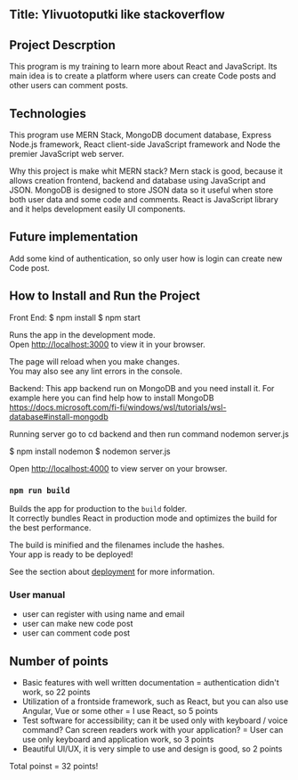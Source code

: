## Title: Ylivuotoputki like stackoverflow

## Project Descrption

This program is my training to learn more about React and JavaScript. Its main idea is to create a platform where users can create Code posts and other users can comment posts. 

## Technologies

This program use MERN Stack, MongoDB document database, Express Node.js framework, React client-side JavaScript framework and Node the premier JavaScript web server. 

Why this project is make whit MERN stack? Mern stack is good, because it allows creation frontend, backend and database using JavaScript and JSON. MongoDB is designed to store JSON data so it useful when store both user data and some code and comments. React is JavaScript library and it helps development easily UI components. 

## Future implementation

Add some kind of authentication, so only user how is login can create new Code post. 

## How to Install and Run the Project

Front End:
$ npm install 
$ npm start

Runs the app in the development mode.\
Open [http://localhost:3000](http://localhost:3000) to view it in your browser.

The page will reload when you make changes.\
You may also see any lint errors in the console.


Backend:
This app backend run on MongoDB and you need install it. For example here you can find help how to install MongoDB https://docs.microsoft.com/fi-fi/windows/wsl/tutorials/wsl-database#install-mongodb

Running server go to cd backend and then run command nodemon server.js

$ npm install nodemon
$ nodemon server.js

Open [http://localhost:4000](http://localhost:4000) to view server on your browser.


### `npm run build`

Builds the app for production to the `build` folder.\
It correctly bundles React in production mode and optimizes the build for the best performance.

The build is minified and the filenames include the hashes.\
Your app is ready to be deployed!

See the section about [deployment](https://facebook.github.io/create-react-app/docs/deployment) for more information.

### User manual

* user can register with using name and email
* user can make new code post
* user can comment code post



## Number of points
- Basic features with well written documentation = authentication didn't work, so 22 points
- Utilization of a frontside framework, such as React, but you can also use Angular, Vue or some other = I use React, so 5 points
- Test software for accessibility; can it be used only with keyboard / voice command? Can screen readers work with your application? = User can use only keyboard and application work, so 3 points
- Beautiful UI/UX, it is very simple to use and design is good, so 2 points

Total poinst = 32 points!